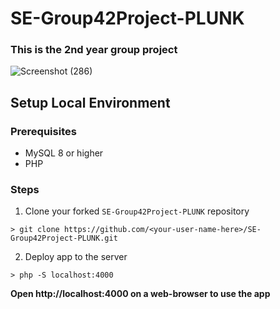 # SE-Group42Project-PLUNK
### This is the 2nd year group project 


![Screenshot (286)](https://user-images.githubusercontent.com/84151287/187846899-51116e68-5a86-4d98-81dd-7f88e7f8d50c.png)

## Setup Local Environment

### Prerequisites

* MySQL 8 or higher
* PHP 

### Steps

1. Clone your forked `SE-Group42Project-PLUNK` repository
```
> git clone https://github.com/<your-user-name-here>/SE-Group42Project-PLUNK.git
```
2. Deploy app to the server
```
> php -S localhost:4000
```

**Open http://localhost:4000 on a web-browser to use the app**
